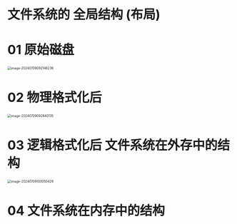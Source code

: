 # 文件系统的 全局结构 (布局)



# 01 原始磁盘

<img src="https://cvp.oss-cn-shanghai.aliyuncs.com/picgo/202407090921431.png" alt="image-20240709092146236" style="zoom:50%;" />



# 02 物理格式化后

<img src="https://cvp.oss-cn-shanghai.aliyuncs.com/picgo/202407090928286.png" alt="image-20240709092840135" style="zoom:50%;" />



# 03 逻辑格式化后 文件系统在外存中的结构

<img src="https://cvp.oss-cn-shanghai.aliyuncs.com/picgo/202407091000745.png" alt="image-20240709100050429" style="zoom:50%;" />



# 04 文件系统在内存中的结构
